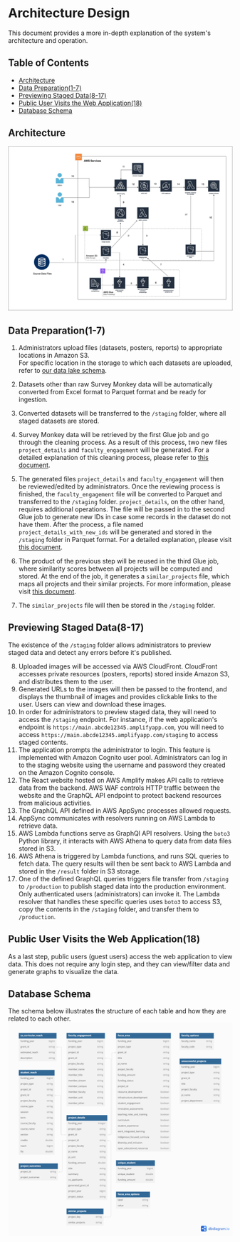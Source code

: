 # Architecture Design
This document provides a more in-depth explanation of the system's architecture and operation.

## Table of Contents
- [Architecture](#architecture) 
- [Data Preparation(1-7)](#data-preparation1-7)
- [Previewing Staged Data(8-17)](#previewing-staged-data8-17)
- [Public User Visits the Web Application(18)](#public-user-visits-the-web-application18)
- [Database Schema](#database-schema)

## Architecture
![Architecture Design](./images/architecture-diagram.jpg)

## Data Preparation(1-7)

1. Administrators upload files (datasets, posters, reports) to appropriate locations in Amazon S3.\
    For specific location in the storage to which each datasets are uploaded, refer to [our data lake schema](./DataLakeSchema.md).
2. Datasets other than raw Survey Monkey data will be automatically converted from Excel format to Parquet format and be ready for ingestion.
3. Converted datasets will be transferred to the `/staging` folder, where all staged datasets are stored.

4. Survey Monkey data will be retrieved by the first Glue job and go through the cleaning process. As a result of this process, two new files `project_details` and `faculty_engagement` will be generated. For a detailed explanation of this cleaning process, please refer to [this document](./glue-data-processing/1_of_3_raw-data-cleaning.md).
5. The generated files `project_details` and `faculty_engagement` will then be reviewed/edited by administrators. Once the reviewing process is finished, the `faculty_engagement` file will be converted to Parquet and transferred to the `/staging` folder. `project_details`, on the other hand, requires additional operations. The file will be passed in to the second Glue job to generate new IDs in case some records in the dataset do not have them. After the process, a file named `project_details_with_new_ids` will be generated and stored in the `/staging` folder in Parquet format. For a detailed explanation, please visit [this document](./glue-data-processing/2_of_3_similar-projects-data-preparation.md).
6. The product of the previous step will be reused in the third Glue job, where similarity scores between all projects will be computed and stored. At the end of the job, it generates a `similar_projects` file, which maps all projects and their similar projects. For more information, please visit [this document](./glue-data-processing/3_of_3_generating-similar-projects-database.md).
7. The `similar_projects` file will then be stored in the `/staging` folder.

## Previewing Staged Data(8-17)
The existence of the `/staging` folder allows administrators to preview staged data and detect any errors before it's published.

8. Uploaded images will be accessed via AWS CloudFront. CloudFront accesses private resources (posters, reports) stored inside Amazon S3, and distributes them to the user.
9. Generated URLs to the images will then be passed to the frontend, and displays the thumbnail of images and provides clickable links to the user. Users can view and download these images.
10. In order for administrators to preview staged data, they will need to access the `/staging` endpoint. For instance, if the web application's endpoint is `https://main.abcde12345.amplifyapp.com`, you will need to access `https://main.abcde12345.amplifyapp.com/staging` to access staged contents. 
11. The application prompts the administrator to login. This feature is implemented with Amazon Cognito user pool. Administrators can log in to the staging website using the username and password they created on the Amazon Cognito console.
12. The React website hosted on AWS Amplify makes API calls to retrieve data from the backend. AWS WAF controls HTTP traffic between the website and the GraphQL API endpoint to protect backend resources from malicious activities. 
13. The GraphQL API defined in AWS AppSync processes allowed requests. 
14. AppSync communicates with resolvers running on AWS Lambda to retrieve data.
15. AWS Lambda functions serve as GraphQl API resolvers. Using the `boto3` Python library, it interacts with AWS Athena to query data from data files stored in S3.
16. AWS Athena is triggered by Lambda functions, and runs SQL queries to fetch data. The query results will then be sent back to AWS Lambda and stored in the `/result` folder in S3 storage.
17. One of the defined GraphQL queries triggers file transfer from `/staging` to `/production` to publish staged data into the production environment. Only authenticated users (administrators) can invoke it. The Lambda resolver that handles these specific queries uses `boto3` to access S3, copy the contents in the `/staging` folder, and transfer them to `/production`.

## Public User Visits the Web Application(18)
As a last step, public users (guest users) access the web application to view data. This does not require any login step, and they can view/filter data and generate graphs to visualize the data.

## Database Schema
The schema below illustrates the structure of each table and how they are related to each other.
![Database Schema](./images/db-schema.jpeg)

